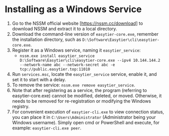 # Installing as a Windows Service
1. Go to the NSSM official website [https://nssm.cc/download] to download NSSM and extract it to a local directory.
2. Download the command-line version of `easytier-core.exe`, remember the installation directory, such as `D:\Software\Easytier\cli\easytier-core.exe`.
3. Register it as a Windows service, naming it `easytier_service`:
    - `nssm.exe install easytier_service D:\Software\Easytier\cli\easytier-core.exe --ipv4 10.144.144.2 --network-name abc --network-secret abc -e tcp://public.easytier.top:11010`
4. Run `services.msc`, locate the `easytier_service` service, enable it, and set it to start with a delay.
5. To remove the service: `nssm.exe remove easytier_service`.
6. Note that after registering as a service, the program (referring to easytier-core.exe) cannot be modified, deleted, or moved. Otherwise, it needs to be removed for re-registration or modifying the Windows registry.
7. For convenient execution of `easytier-cli.exe` to view connection status, you can place it in `C:\Users\Administrator` (Administrator being your Windows username). Simply open cmd or PowerShell and execute, for example: `easytier-cli.exe peer`.
